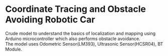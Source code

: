 # Coordinate Tracing and Obstacle Avoiding Robotic Car

Crude model to understand the basics of localization and mapping using Arduino microcontroller which also performs obstacle avoidance.<br>
The model uses Odometric Sensor(LM393), Ultrasonic Sensor(HCSR04), BT Module.
